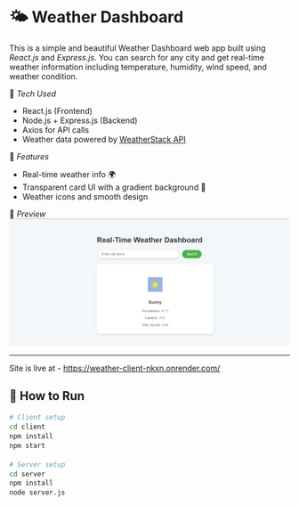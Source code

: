 # 🌤 Weather Dashboard

This is a simple and beautiful Weather Dashboard web app built using *React.js* and *Express.js*. You can search for any city and get real-time weather information including temperature, humidity, wind speed, and weather condition.  

🔧 *Tech Used*  
- React.js (Frontend)  
- Node.js + Express.js (Backend)  
- Axios for API calls  
- Weather data powered by [WeatherStack API](https://weatherstack.com)  

🎨 *Features*  
- Real-time weather info 🌍  
- Transparent card UI with a gradient background 🎨  
- Weather icons and smooth design    

📸 *Preview*  
![Preview](./image_preview.png)   

---   

Site is live at - https://weather-client-nkxn.onrender.com/

## 🚀 How to Run

```bash  
# Client setup  
cd client  
npm install  
npm start  

# Server setup  
cd server  
npm install  
node server.js  